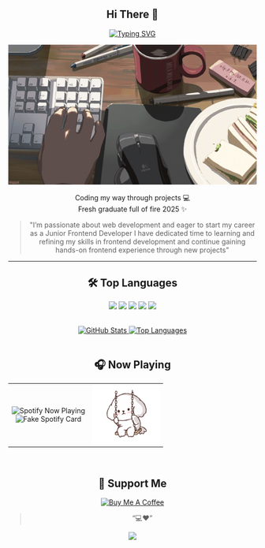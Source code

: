 <div align="center">

## Hi There 👋

[![Typing SVG](https://readme-typing-svg.herokuapp.com?size=24&color=FF4757&center=true&vCenter=true&lines=Hi!+I'm+Ren+🐰;Front-end+%26+Future+Full-stack;Loves+Red+❤️;Eat+Sleep+Code+Repeat)](https://git.io/typing-svg)

![Typing GIF](./assets/ilovemyjob.gif)

Coding my way through projects 💻  
Fresh graduate full of fire 2025 ✨

><p>
><span style="color:#00000">
>"I’m passionate about web development and eager to start my career as a Junior Frontend Developer  
>I have dedicated time to learning and refining my skills in frontend development and  
>continue gaining hands-on frontend experience through new projects"
><span/>
></p>

---

## 🛠 Top Languages

<p>
<img src="https://img.shields.io/badge/HTML5-FFFFFF?style=for-the-badge&logo=html5&logoColor=black" />
<img src="https://img.shields.io/badge/CSS3-FFDCE0?style=for-the-badge&logo=css3&logoColor=black" />
<img src="https://img.shields.io/badge/JavaScript-FFB3B9?style=for-the-badge&logo=javascript&logoColor=black" />
<img src="https://img.shields.io/badge/TailwindCSS--FF6B7F?style=for-the-badge&logo=tailwind-css&logoColor=black" />
<img src="https://img.shields.io/badge/React-ff4757?style=for-the-badge&logo=react&logoColor=black" />
</p>
<br/>

<a href="https://github.com/iamphurichaya"> 
<img alt="GitHub Stats" src="https://denvercoder1-github-readme-stats.vercel.app/api?username=iamphurichaya&show_icons=true&theme=react&border_color=c95560&bg_color=0D1117&title_color=c95560&icon_color=c95560" height="192px" width="50%"/> 
</a> 
<a href="https://github.com/iamphurichaya"> 
  <img alt="Top Languages" src="https://denvercoder1-github-readme-stats.vercel.app/api/top-langs/?username=iamphurichaya&langs_count=8&layout=compact&theme=react&border_color=c95560&bg_color=0D1117&title_color=c95560&icon_color=c95560" height="182px" width="50%"/> 
</a>
<br/><br/>

## 🎧 Now Playing

<table align="center" >
    <td align="center">
      <img src="https://novatorem.vercel.app/api/spotify" alt="Spotify Now Playing" height="120"/><br/>
      <img src="https://img.shields.io/badge/Now%20Playing-Red%20Vibes%20🔥-c95560?style=for-the-badge&logo=spotify&logoColor=white" alt="Fake Spotify Card" height="40"/>
    </td>
     <td align="center">
      <img src="./assets/dog.gif" alt="Dog Cute GIF" height="120"/>
    </td>
</table>
<br/>

## 💌 Support Me
<div align="center">
<a href="https://www.buymeacoffee.com"><img src="https://cdn.buymeacoffee.com/buttons/v2/default-yellow.png" alt="Buy Me A Coffee" style="height: 40px !important;width: 200px !important;" ></a>
</div>

> “💻❤️”


<p align="center">
  <img src="https://capsule-render.vercel.app/api?type=waving&height=110&color=20:FF9AA2,80:c95560&section=footer"/>
</p>
</div>



